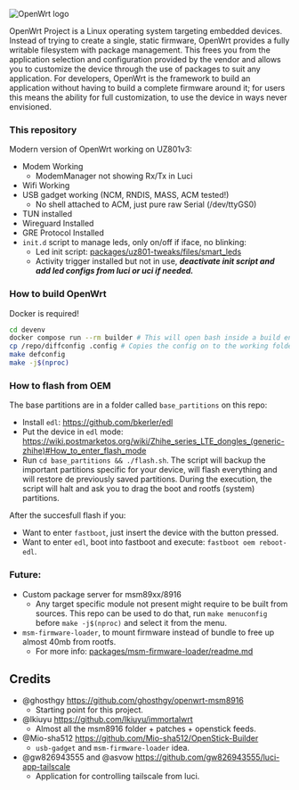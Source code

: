 ![OpenWrt logo](https://raw.githubusercontent.com/openwrt/openwrt/refs/heads/main/include/logo.png)

OpenWrt Project is a Linux operating system targeting embedded devices. Instead
of trying to create a single, static firmware, OpenWrt provides a fully
writable filesystem with package management. This frees you from the
application selection and configuration provided by the vendor and allows you
to customize the device through the use of packages to suit any application.
For developers, OpenWrt is the framework to build an application without having
to build a complete firmware around it; for users this means the ability for
full customization, to use the device in ways never envisioned.

### This repository
Modern version of OpenWrt working on UZ801v3:
- Modem Working
  - ModemManager not showing Rx/Tx in Luci
- Wifi Working
- USB gadget working (NCM, RNDIS, MASS, ACM tested!)
  - No shell attached to ACM, just pure raw Serial (/dev/ttyGS0)
- TUN installed
- Wireguard Installed
- GRE Protocol Installed
- `init.d` script to manage leds, only on/off if iface, no blinking:
  - Led init script: [packages/uz801-tweaks/files/smart_leds](packages/uz801-tweaks/files/smart_leds)
  - Activity trigger installed but not in use, _**deactivate init script and add led configs from luci or uci if needed.**_

### How to build OpenWrt
Docker is required!
```bash
cd devenv
docker compose run --rm builder # This will open bash inside a build environment
cp /repo/diffconfig .config # Copies the config on to the working folder
make defconfig
make -j$(nproc)
```

### How to flash from OEM
The base partitions are in a folder called `base_partitions` on this repo:
- Install `edl`: https://github.com/bkerler/edl
- Put the device in `edl` mode: https://wiki.postmarketos.org/wiki/Zhihe_series_LTE_dongles_(generic-zhihe)#How_to_enter_flash_mode
- Run `cd base_partitions && ./flash.sh`. The script will backup the important partitions specific for your device, will flash everything and will restore de previously saved partitions. During the execution, the script will halt and ask you to drag the boot and rootfs (system) partitions.

After the succesfull flash if you:
- Want to enter `fastboot`, just insert the device with the button pressed.
- Want to enter `edl`, boot into fastboot and execute: `fastboot oem reboot-edl`.

### Future:
- Custom package server for msm89xx/8916
  - Any target specific module not present might require to be built from sources. This repo can be used to do that, run `make menuconfig` before `make -j$(nproc)` and select it from the menu.
- `msm-firmware-loader`, to mount firmware instead of bundle to free up almost 40mb from rootfs.
  - For more info: [packages/msm-firmware-loader/readme.md](packages/msm-firmware-loader/readme.md)

## Credits
- @ghosthgy https://github.com/ghosthgy/openwrt-msm8916
  - Starting point for this project.
- @lkiuyu https://github.com/lkiuyu/immortalwrt
  - Almost all the msm8916 folder + patches + openstick feeds.
- @Mio-sha512 https://github.com/Mio-sha512/OpenStick-Builder
  - `usb-gadget` and `msm-firmware-loader` idea.
- @gw826943555 and @asvow https://github.com/gw826943555/luci-app-tailscale
  - Application for controlling tailscale from luci.
